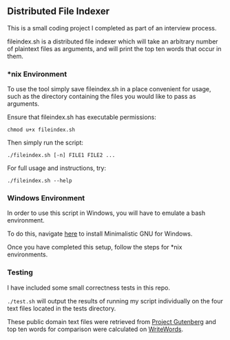 ## Distributed File Indexer

This is a small coding project I completed as part of an interview process.

fileindex.sh is a distributed file indexer which will take an arbitrary number
of plaintext files as arguments, and will print the top ten words that occur
in them.

### *nix Environment 
To use the tool simply save fileindex.sh in a place convenient for usage, such
as the directory containing the files you would like to pass as arguments.

Ensure that fileindex.sh has executable permissions:

`chmod u+x fileindex.sh`

Then simply run the script:

`./fileindex.sh [-n] FILE1 FILE2 ...`

For full usage and instructions, try:

`./fileindex.sh --help`

### Windows Environment

In order to use this script in Windows, you will have to emulate a bash 
environment.

To do this, navigate [here](http://www.mingw.org/wiki/Getting_Started) to 
install Minimalistic GNU for Windows.

Once you have completed this setup, follow the steps for *nix environments.

### Testing

I have included some small correctness tests in this repo.

`./test.sh` will output the results of running my script individually
on the four text files located in the tests directory.

These public domain text files were retrieved from [Project Gutenberg](http://gutenburg.org)
and top ten words for comparison were calculated on [WriteWords](http://www.writewords.org.uk/word_count.asp).

